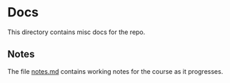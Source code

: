 # Docs

This directory contains misc docs for the repo.

## Notes

The file [notes.md](./notes.md) contains working notes for the course as it progresses.